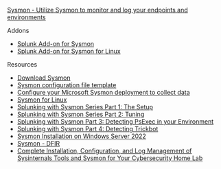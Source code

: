 [Sysmon - Utilize Sysmon to monitor and log your endpoints and environments](https://jacob-taylor.gitbook.io/security-analyst/path-4/endpoint-security-monitoring/sysmon)

Addons
- [Splunk Add-on for Sysmon](https://splunkbase.splunk.com/app/5709)
- [Splunk Add-on for Sysmon for Linux](https://splunkbase.splunk.com/app/6652)

Resources
- [Download Sysmon](https://learn.microsoft.com/en-us/sysinternals/downloads/sysmon)
- [Sysmon configuration file template](https://github.com/SwiftOnSecurity/sysmon-config)
- [Configure your Microsoft Sysmon deployment to collect data](https://docs.splunk.com/Documentation/AddOns/released/MSSysmon/ConfigureSysmon)
- [Sysmon for Linux](https://github.com/microsoft/SysmonForLinux)
- [Splunking with Sysmon Series Part 1: The Setup](https://hurricanelabs.com/splunk-tutorials/splunking-with-sysmon-series-part-1-the-setup/)
- [Splunking with Sysmon Series Part 2: Tuning](https://hurricanelabs.com/splunk-tutorials/splunking-with-sysmon-series-part-2-tuning/)
- [Splunking with Sysmon Part 3: Detecting PsExec in your Environment](https://hurricanelabs.com/splunk-tutorials/splunking-with-sysmon-part-3-detecting-psexec-in-your-environment/)
- [Splunking with Sysmon Part 4: Detecting Trickbot](https://hurricanelabs.com/splunk-tutorials/splunking-with-sysmon-part-4-detecting-trickbot/)
- [Sysmon Installation on Windows Server 2022](https://github.com/techgneek/SOC-Automation-ELK-Stack-EDR/blob/main/Sysmon%20Installation%20on%20Windows%20Server%202022)
- [Sysmon - DFIR](https://github.com/MHaggis/sysmon-dfir)
- [Complete Installation, Configuration, and Log Management of Sysinternals Tools and Sysmon for Your Cybersecurity Home Lab](https://iritt.medium.com/complete-installation-configuration-and-log-management-of-sysinternals-tools-and-sysmon-for-your-85505afa9d68)
